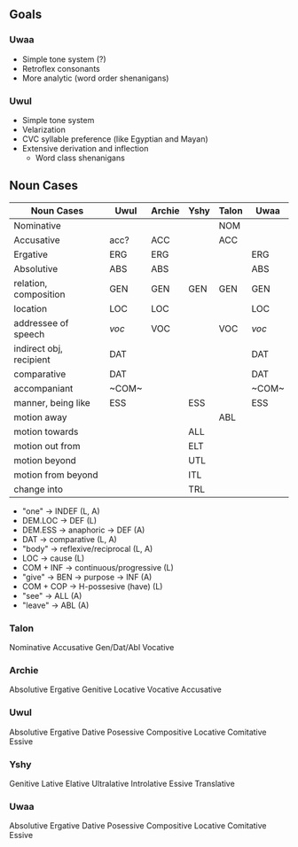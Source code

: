 ## Goals

### Uwaa
- Simple tone system (?)
- Retroflex consonants
- More analytic (word order shenanigans)

### Uwul
- Simple tone system
- Velarization
- CVC syllable preference (like Egyptian and Mayan)
- Extensive derivation and inflection
    - Word class shenanigans

## Noun Cases

| Noun Cases                  | Uwul  | Archie | Yshy  | Talon | Uwaa  |
| ---                         | ---   | ---    | ---   | ---   | ---   |
| Nominative                  |       |        |       | NOM   |       |
| Accusative                  | acc?  | ACC    |       | ACC   |       |
| Ergative                    | ERG   | ERG    |       |       | ERG   |
| Absolutive                  | ABS   | ABS    |       |       | ABS   |
| relation, composition       | GEN   | GEN    | GEN   | GEN   | GEN   |
| location                    | LOC   | LOC    |       |       | LOC   |
| addressee of speech         | *voc* | VOC    |       | VOC   | *voc* |
| indirect obj, recipient     | DAT   |        |       |       | DAT   |
| comparative                 | DAT   |        |       |       | DAT   |
| accompaniant                | ~COM~ |        |       |       | ~COM~ |
| manner, being like          | ESS   |        | ESS   |       | ESS   |
| motion away                 |       |        |       | ABL   |       |
| motion towards              |       |        | ALL   |       |       |
| motion out from             |       |        | ELT   |       |       |
| motion beyond               |       |        | UTL   |       |       |
| motion from beyond          |       |        | ITL   |       |       |
| change into                 |       |        | TRL   |       |       |

- "one" → INDEF (L, A)
- DEM.LOC → DEF (L)
- DEM.ESS → anaphoric → DEF (A)
- DAT → comparative (L, A)
- "body" → reflexive/reciprocal (L, A)
- LOC → cause (L)
- COM + INF → continuous/progressive (L)
- "give" → BEN → purpose → INF (A)
- COM + COP → H-possesive (have) (L)
- "see" → ALL (A)
- "leave" → ABL (A)

### Talon
Nominative
Accusative
Gen/Dat/Abl
Vocative

### Archie
Absolutive
Ergative
Genitive
Locative
Vocative
Accusative

### Uwul
Absolutive
Ergative
Dative
Posessive
Compositive
Locative
Comitative
Essive

### Yshy
Genitive
Lative
Elative
Ultralative
Introlative
Essive
Translative

### Uwaa
Absolutive
Ergative
Dative
Posessive
Compositive
Locative
Comitative
Essive


